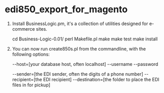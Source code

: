 # edi850_export_for_magento

1. Install BusinessLogic.pm, it's a collection of utilities designed for e-commerce sites.

   cd Business-Logic-0.01/
   perl Makefile.pl
   make
   make test
   make install
   
2. You can now run create850s.pl from the commandline, with the following options:

   --host=[your database host, often localhost]
   --username
   --password
   
   --sender=[the EDI sender, often the digits of a phone number]
   --recipient=[the EDI recipient]
   --destination=[the folder to place the EDI files in for pickup]
